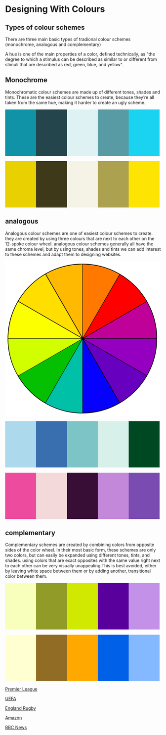 # Designing With Colours

## Types of colour schemes

There are three main basic types of tradional colour schemes (monochrome, analogous and complementary)

A hue is one of the main properties of a color, defined technically, as "the degree to which a stimulus can be described as similar to or different from stimuli that are described as red, green, blue, and yellow".

## Monochrome
Monochromatic colour schemes are made up of different tones, shades and tints. These are the easiest colour schemes to create, because they’re all taken from the same hue, making it harder to create an ugly scheme.
 
 ![monochrome-blue](monochrome-blue.jpg "monochrome-blue")
 
 ![monochrome-gold](monochrome-gold.jpg "monochrome-gold")
 

## analogous

Analogous colour schemes are one of easiest colour schemes to create. they are created by using three colours that are next to each other on the 12-spoke colour wheel. analogous colour schemes generally all have the same chroma level, but by using tones, shades and tints we can add interest to these schemes and adapt them to designing websites.

 ![colorwheel](colorwheel.jpg "colorwheel")
 

 ![analogous-modified](analogous-modified.jpg "analogous-modified")
 
 ![analogous-modpink](analogous-modpink.jpg "analogous-modpink")

## complementary
Complementary schemes are created by combining colors from opposite sides of the color wheel. In their most basic form, these schemes are only two colors, but can easily be expanded using  different tones, tints, and shades.  using colors that are exact opposites with the same value right next to each other can be very visually unappealing.This is best avoided, either by leaving white space between them or by adding another, transitional color between them.

 ![comp-purplegreen](comp-purplegreen.jpg "comp-purplegreen")

 ![comp-orangeblue](comp-orangeblue.jpg "comp-orangeblue")
 
 
 [Premier League](https://www.premierleague.com/)
 
 [UEFA](http://www.uefa.com/)
 
 [England Rugby](http://www.englandrugby.com/#)
 
 [Amazon](https://www.amazon.co.uk/)
 
 [BBC News](http://www.bbc.co.uk/news)
